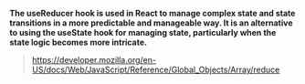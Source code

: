 **The useReducer hook is used in React to manage complex state and state transitions in a more predictable and manageable way. It is an alternative to using the useState hook for managing state, particularly when the state logic becomes more intricate.**

> https://developer.mozilla.org/en-US/docs/Web/JavaScript/Reference/Global_Objects/Array/reduce
